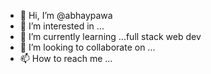 - 👋 Hi, I’m @abhaypawa
- 👀 I’m interested in ...
- 🌱 I’m currently learning ...full stack web dev
- 💞️ I’m looking to collaborate on ...
- 📫 How to reach me ...

<!---
abhaypawa/abhaypawa is a ✨ special ✨ repository because its `README.md` (this file) appears on your GitHub profile.
You can click the Preview link to take a look at your changes.
--->
